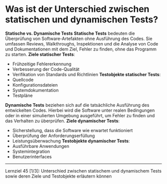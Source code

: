 # Was ist der Unterschied zwischen statischen und dynamischen Tests?

**Statische vs. Dynamische Tests**
**Statische Tests** bedeuten die Überprüfung von Software-Artefakten ohne Ausführung des Codes. Sie umfassen Reviews, Walkthroughs, Inspektionen und die Analyse von Code und Dokumentationen mit dem Ziel, Fehler zu finden, ohne das Programm zu starten.
**Ziele statischer Tests**:
- Frühzeitige Fehlererkennung
- Verbesserung der Code-Qualität
- Verifikation von Standards und Richtlinien
**Testobjekte statischer Tests**:
- Quellcode
- Konfigurationsdateien
- Systemdokumentation
- Testpläne

**Dynamische Tests** beziehen sich auf die tatsächliche Ausführung des entwickelten Codes. Hierbei wird die Software unter realen Bedingungen oder in einer simulierten Umgebung ausgeführt, um Fehler zu finden und das Verhalten zu überprüfen.
**Ziele dynamischer Tests**:
- Sicherstellung, dass die Software wie erwartet funktioniert
- Überprüfung der Anforderungserfüllung
- Leistungsüberwachung
**Testobjekte dynamischer Tests**:
- Ausführbare Anwendungen
- Systemintegration
- Benutzerinterfaces

---

Lernziel 45 \[1/3\]: Unterschied zwischen statischem und dynamischem Tests sowie deren Ziele und Testobjekte erläutern können

